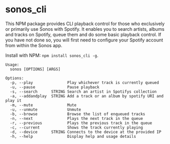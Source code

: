 sonos_cli
=========

This NPM package provides CLI playback control for those who exclusively or primarily use Sonos with Spotify.
It enables you to search artists, albums and tracks on Spotify, queue them and do some basic playback control. If you have not done so, you will first need to configure your Spotify account from within the Sonos app.

Install with NPM: ```npm install sonos_cli -g```. 

```
Usage:
  sonos [OPTIONS] [ARGS]

Options:
  -p, --play               Play whichever track is currently queued
  -u, --pause              Pause playback
  -s, --search      STRING Search an artist in Spotifys collection
  -a, --addandplay  STRING Add a track or an album by spotify URI and play it
  -m, --mute               Mute
  -u, --unmute             Unmute
  -b, --browse             Browse the list of enqueued tracks
  -n, --next               Plays the next track in the queue
  -r, --previous           Plays the previous track in the queue
  -c, --current            Shows the track currently playing
  -d, --device      STRING Connects to the device at the provided IP
  -h, --help               Display help and usage details
```
